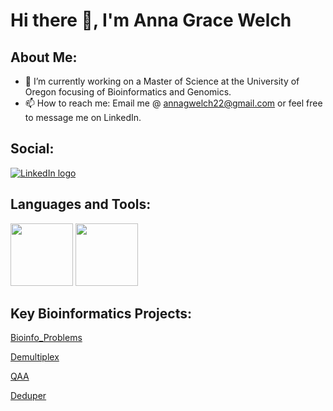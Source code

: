 # Hi there 👋, I'm Anna Grace Welch

## About Me:

- 🔭 I’m currently working on a Master of Science at the University of Oregon focusing of Bioinformatics and Genomics. 
- 📫 How to reach me: Email me @ annagwelch22@gmail.com or feel free to message me on LinkedIn.

## Social: 

[![LinkedIn logo](https://github.com/AnnaGraceWelch/AnnaGraceWelch/assets/104738280/f3c10917-3f7b-4ef8-827d-e3c941a64231)](https://www.linkedin.com/in/annagracewelch/)


## Languages and Tools:

[<img src="https://github.com/AnnaGraceWelch/AnnaGraceWelch/assets/104738280/d325e987-86a4-422a-9949-72c64ac630bc" width="100" height="100">](https://www.python.org/) [<img src="https://github.com/AnnaGraceWelch/AnnaGraceWelch/assets/104738280/3bc9a94f-aa3a-4a66-9281-7b6dc543af1a" width="100" height="100">](https://www.gnu.org/software/bash/)


## Key Bioinformatics Projects:

[Bioinfo_Problems](https://github.com/AnnaGraceWelch/Bioinfo_Problems)

[Demultiplex](https://github.com/AnnaGraceWelch/Demultiplex)

[QAA](https://github.com/AnnaGraceWelch/QAA)

[Deduper](https://github.com/AnnaGraceWelch/Deduper-AnnaGraceWelch)

<!--
**AnnaGraceWelch/AnnaGraceWelch** is a ✨ _special_ ✨ repository because its `README.md` (this file) appears on your GitHub profile.

Here are some ideas to get you started:

- 🔭 I’m currently working on a Master of Science at the University of Oregon focusing of Bioinformatics and Genomics. 
- 📫 How to reach me: Email me @ annagwelch22@gmail.com or feel free to message me on LinkedIn.

-->

